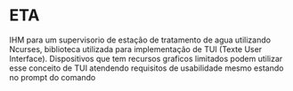 # ETA
IHM para um supervisorio de estação de tratamento de agua utilizando Ncurses, biblioteca utilizada para implementação de TUI (Texte User Interface).
Dispositivos que tem recursos graficos limitados podem utilizar esse conceito de TUI atendendo requisitos de usabilidade mesmo estando no prompt do comando 
